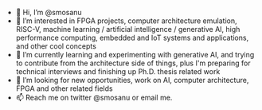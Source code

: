 - 👋 Hi, I’m @smosanu
- 👀 I’m interested in FPGA projects, computer architecture emulation, RISC-V, machine learning / artificial intelligence / generative AI, high performance computing, embedded and IoT systems and applications, and other cool concepts 
- 🌱 I’m currently learning and experimenting with generative AI, and trying to contribute from the architecture side of things, plus I'm preparing for technical interviews and finishing up Ph.D. thesis related work
- 💞️ I’m looking for new opportunities, work on AI, computer architecture, FPGA and other related fields
- 📫 Reach me on twitter @smosanu or email me.

<!---
smosanu/smosanu is a ✨ special ✨ repository because its `README.md` (this file) appears on your GitHub profile.
You can click the Preview link to take a look at your changes.
--->
